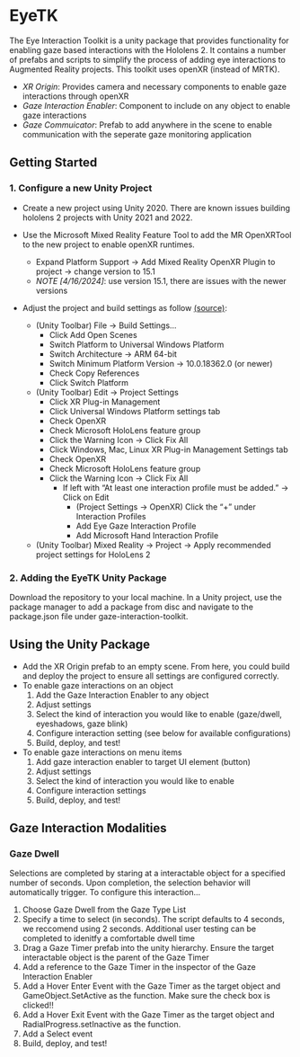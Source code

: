 # EyeTK
The Eye Interaction Toolkit is a unity package that provides functionality for enabling gaze based interactions with the Hololens 2. It contains a number of prefabs and scripts to simplify the process of adding eye interactions to Augmented Reality projects. This toolkit uses openXR (instead of MRTK). 

- *XR Origin*: Provides camera and necessary components to enable gaze interactions through openXR
- *Gaze Interaction Enabler*: Component to include on any object to enable gaze interactions
- *Gaze Commuicator*: Prefab to add anywhere in the scene to enable communication with the seperate gaze monitoring application

## Getting Started


### 1. Configure a new Unity Project
- Create a new project using Unity 2020. There are known issues building hololens 2 projects with Unity 2021 and 2022.
- Use the Microsoft Mixed Reality Feature Tool to add the MR OpenXRTool to the new project to enable openXR runtimes.
    - Expand Platform Support -> Add Mixed Reality OpenXR Plugin to project -> change version to 15.1
    - *NOTE [4/16/2024]*: use version 15.1, there are issues with the newer versions
- Adjust the project and build settings as follow [(source)](http://www.lancelarsen.com/xr-step-by-step-2023-hololens-2-setting-up-your-project-in-unity-2022-mrtk-2-8-3-visual-studio-2022/):

    - (Unity Toolbar) File -> Build Settings…
        - Click Add Open Scenes
        - Switch Platform to Universal Windows Platform
        - Switch Architecture -> ARM 64-bit
        - Switch Minimum Platform Version -> 10.0.18362.0 (or newer)
        - Check Copy References
        - Click Switch Platform
    - (Unity Toolbar) Edit -> Project Settings
        - Click XR Plug-in Management
        - Click Universal Windows Platform settings tab
        - Check OpenXR
        - Check Microsoft HoloLens feature group
        - Click the Warning Icon -> Click Fix All
        - Click Windows, Mac, Linux XR Plug-in Management Settings tab
        - Check OpenXR
        - Check Microsoft HoloLens feature group
        - Click the Warning Icon -> Click Fix All
            - If left with “At least one interaction profile must be added.” -> Click on Edit
                - (Project Settings -> OpenXR) Click the “+” under Interaction Profiles
                - Add Eye Gaze Interaction Profile
                - Add Microsoft Hand Interaction Profile
    - (Unity Toolbar) Mixed Reality -> Project -> Apply recommended project settings for HoloLens 2


 ### 2. Adding the EyeTK Unity Package
 Download the repository to your local machine. In a Unity project, use the package manager to add a package from disc and navigate to the package.json file under gaze-interaction-toolkit. 

 ## Using the Unity Package
 - Add the XR Origin prefab to an empty scene. From here, you could build and deploy the project to ensure all settings are configured correctly. 
 - To enable gaze interactions on an object
    1. Add the Gaze Interaction Enabler to any object
    2. Adjust settings
    3. Select the kind of interaction you would like to enable (gaze/dwell, eyeshadows, gaze blink)
    4. Configure interaction setting (see below for available configurations)
    5. Build, deploy, and test!
- To enable gaze interactions on menu items
    1. Add gaze interaction enabler to target UI element (button)
    2. Adjust settings
    3. Select the kind of interaction you would like to enable
    4. Configure interaction settings
    5. Build, deploy, and test!

## Gaze Interaction Modalities
### Gaze Dwell
Selections are completed by staring at a interactable object for a specified number of seconds. Upon completion, the selection behavior will automatically trigger. 
To configure this interaction...
1. Choose Gaze Dwell from the Gaze Type List
2. Specify a time to select (in seconds). The script defaults to 4 seconds, we reccomend using 2 seconds. Additional user testing can be completed to idenitfy a comfortable dwell time
3. Drag a Gaze Timer prefab into the unity hierarchy. Ensure the target interactable object is the parent of the Gaze Timer
4. Add a reference to the Gaze Timer in the inspector of the Gaze Interaction Enabler
5. Add a Hover Enter Event with the Gaze Timer as the target object and GameObject.SetActive as the function. Make sure the check box is clicked!!
6. Add a Hover Exit Event with the Gaze Timer as the target object and RadialProgress.setInactive as the function. 
7. Add a Select event
8. Build, deploy, and test!